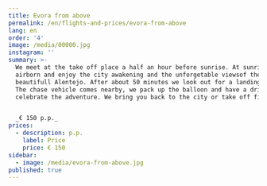 ```yaml
---
title: Evora from above
permalink: /en/flights-and-prices/evora-from-above
lang: en
order: '4'
image: /media/00000.jpg
instagram: ''
summary: >-
  We meet at the take off place a half an hour before sunrise. At sunrise we are
  airborn and enjoy the city awakening and the unforgetable viewsof the
  beautifull Alentejo. After about 50 minutes we look out for a landing spot.
  The chase vehicle comes nearby, we pack up the balloon and have a drink to
  celebrate the adventure. We bring you back to the city or take off field.


  _€ 150 p.p._
prices:
  - description: p.p.
    label: Price
    price: € 150
sidebar:
  - image: /media/evora-from-above.jpg
published: true
---
```


